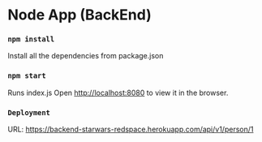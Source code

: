 # Node App (BackEnd)

### `npm install`

Install all the dependencies from package.json

### `npm start`

Runs  index.js 
Open [http://localhost:8080](http://localhost:8080) to view it in the browser.

### `Deployment`
URL: https://backend-starwars-redspace.herokuapp.com/api/v1/person/1

